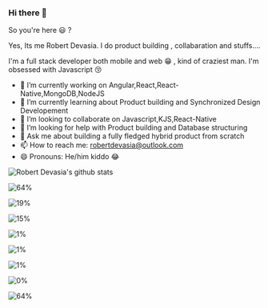 ### Hi there 👋

So you're here 😃 ? 

Yes, Its me Robert Devasia. I do product building , collabaration and stuffs....

I'm a full stack developer both mobile and web 😁 , kind of craziest man.
I'm obsessed with Javascript 😚


- 🔭 I’m currently working on Angular,React,React-Native,MongoDB,NodeJS 
- 🌱 I’m currently learning about Product building and Synchronized Design Developement
- 👯 I’m looking to collaborate on Javascript,KJS,React-Native
- 🤔 I’m looking for help with Product building and Database structuring
- 💬 Ask me about building a fully fledged hybrid product from scratch
- 📫 How to reach me: robertdevasia@outlook.com
- 😄 Pronouns: He/him kiddo 😂

![Robert Devasia's github stats](https://github-readme-stats.vercel.app/api?username=docsploit&count_private=true&theme=gotham&showicons=true)


<!--Docsium::START-->
![64%](https://dcprogressbar.herokuapp.com/?title=JavaScript&color=f1e05a&percentage=64&time=6%20hrs%2048%20mins)

![19%](https://dcprogressbar.herokuapp.com/?title=TypeScript&color=2b7489&percentage=19&time=2%20hrs%203%20mins)

![15%](https://dcprogressbar.herokuapp.com/?title=C%2B%2B&color=f34b7d&percentage=15&time=1%20hr%2033%20mins)

![1%](https://dcprogressbar.herokuapp.com/?title=HTML&color=e34c26&percentage=1&time=6%20mins)

![1%](https://dcprogressbar.herokuapp.com/?title=Other&color=ffffff&percentage=1&time=5%20mins)

![1%](https://dcprogressbar.herokuapp.com/?title=JSON&color=ffffff&percentage=1&time=3%20mins)

![0%](https://dcprogressbar.herokuapp.com/?title=Objective-C&color=438eff&percentage=0&time=0%20secs)


<!--Docsium::END-->

![64%](https://dcprogressbar.herokuapp.com/?title=Objective-C&color=3f77c5&percentage=16)
